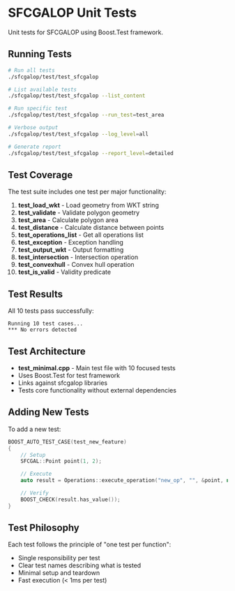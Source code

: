 # SFCGALOP Unit Tests

Unit tests for SFCGALOP using Boost.Test framework.

## Running Tests

```bash
# Run all tests
./sfcgalop/test/test_sfcgalop

# List available tests
./sfcgalop/test/test_sfcgalop --list_content

# Run specific test
./sfcgalop/test/test_sfcgalop --run_test=test_area

# Verbose output
./sfcgalop/test/test_sfcgalop --log_level=all

# Generate report
./sfcgalop/test/test_sfcgalop --report_level=detailed
```

## Test Coverage

The test suite includes one test per major functionality:

1. **test_load_wkt** - Load geometry from WKT string
2. **test_validate** - Validate polygon geometry
3. **test_area** - Calculate polygon area
4. **test_distance** - Calculate distance between points
5. **test_operations_list** - Get all operations list
6. **test_exception** - Exception handling
7. **test_output_wkt** - Output formatting
8. **test_intersection** - Intersection operation
9. **test_convexhull** - Convex hull operation
10. **test_is_valid** - Validity predicate

## Test Results

All 10 tests pass successfully:

```text
Running 10 test cases...
*** No errors detected
```

## Test Architecture

- **test_minimal.cpp** - Main test file with 10 focused tests
- Uses Boost.Test for test framework
- Links against sfcgalop libraries
- Tests core functionality without external dependencies

## Adding New Tests

To add a new test:

```cpp
BOOST_AUTO_TEST_CASE(test_new_feature)
{
    // Setup
    SFCGAL::Point point(1, 2);

    // Execute
    auto result = Operations::execute_operation("new_op", "", &point, nullptr);

    // Verify
    BOOST_CHECK(result.has_value());
}
```

## Test Philosophy

Each test follows the principle of "one test per function":
- Single responsibility per test
- Clear test names describing what is tested
- Minimal setup and teardown
- Fast execution (< 1ms per test)
